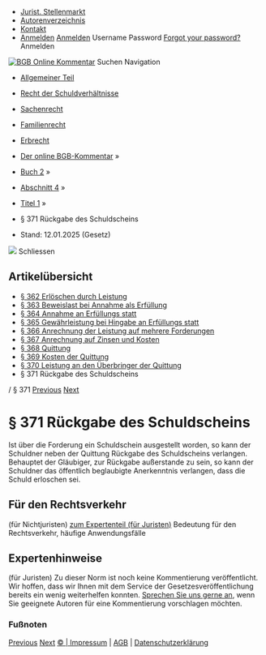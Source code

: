   * [Jurist. Stellenmarkt](https://bgb.kommentar.de/Buch-2/Abschnitt-4/Titel-1/</job-board> "Jurist. Stellenmarkt")
  * [Autorenverzeichnis](https://bgb.kommentar.de/Buch-2/Abschnitt-4/Titel-1/</Autorenverzeichnis> "Autorenverzeichnis")
  * [Kontakt](https://bgb.kommentar.de/Buch-2/Abschnitt-4/Titel-1/</Kontakt>)
  * [Anmelden](https://bgb.kommentar.de/Buch-2/Abschnitt-4/Titel-1/<#login> "show login form") [Anmelden](https://bgb.kommentar.de/Buch-2/Abschnitt-4/Titel-1/<#> "hide login form") Username Password
[Forgot your password?](https://bgb.kommentar.de/Buch-2/Abschnitt-4/Titel-1/</user/forgotpassword>) Anmelden 


[![BGB Online Kommentar](https://bgb.kommentar.de/extension/bgb/design/bgb/images/logo.png)](https://bgb.kommentar.de/Buch-2/Abschnitt-4/Titel-1/</> "BGB Online Kommentar")
Suchen
Navigation
  * [Allgemeiner Teil](https://bgb.kommentar.de/Buch-2/Abschnitt-4/Titel-1/</Buch-1>)
  * [Recht der Schuldverhältnisse](https://bgb.kommentar.de/Buch-2/Abschnitt-4/Titel-1/</Buch-2>)
  * [Sachenrecht](https://bgb.kommentar.de/Buch-2/Abschnitt-4/Titel-1/</Buch-3>)
  * [Familienrecht](https://bgb.kommentar.de/Buch-2/Abschnitt-4/Titel-1/</Buch-4>)
  * [Erbrecht](https://bgb.kommentar.de/Buch-2/Abschnitt-4/Titel-1/</Buch-5>)


  * [Der online BGB-Kommentar](https://bgb.kommentar.de/Buch-2/Abschnitt-4/Titel-1/</>) »
  * [Buch 2](https://bgb.kommentar.de/Buch-2/Abschnitt-4/Titel-1/</Buch-2>) »
  * [Abschnitt 4](https://bgb.kommentar.de/Buch-2/Abschnitt-4/Titel-1/</Buch-2/Abschnitt-4>) »
  * [Titel 1](https://bgb.kommentar.de/Buch-2/Abschnitt-4/Titel-1/</Buch-2/Abschnitt-4/Titel-1>) »
  * § 371 Rückgabe des Schuldscheins 
  * Stand: 12.01.2025 (Gesetz) 


![](https://vg01.met.vgwort.de/na/1c9909529ead4f509072c06d9081a7d5)
Schliessen 
## Artikelübersicht
  * [ § 362 Erlöschen durch Leistung ](https://bgb.kommentar.de/Buch-2/Abschnitt-4/Titel-1/</Buch-2/Abschnitt-4/Titel-1/Erloeschen-durch-Leistung>)
  * [ § 363 Beweislast bei Annahme als Erfüllung ](https://bgb.kommentar.de/Buch-2/Abschnitt-4/Titel-1/</Buch-2/Abschnitt-4/Titel-1/Beweislast-bei-Annahme-als-Erfuellung>)
  * [ § 364 Annahme an Erfüllungs statt ](https://bgb.kommentar.de/Buch-2/Abschnitt-4/Titel-1/</Buch-2/Abschnitt-4/Titel-1/Annahme-an-Erfuellungs-statt>)
  * [ § 365 Gewährleistung bei Hingabe an Erfüllungs statt ](https://bgb.kommentar.de/Buch-2/Abschnitt-4/Titel-1/</Buch-2/Abschnitt-4/Titel-1/Gewaehrleistung-bei-Hingabe-an-Erfuellungs-statt>)
  * [ § 366 Anrechnung der Leistung auf mehrere Forderungen ](https://bgb.kommentar.de/Buch-2/Abschnitt-4/Titel-1/</Buch-2/Abschnitt-4/Titel-1/Anrechnung-der-Leistung-auf-mehrere-Forderungen>)
  * [ § 367 Anrechnung auf Zinsen und Kosten ](https://bgb.kommentar.de/Buch-2/Abschnitt-4/Titel-1/</Buch-2/Abschnitt-4/Titel-1/Anrechnung-auf-Zinsen-und-Kosten>)
  * [ § 368 Quittung ](https://bgb.kommentar.de/Buch-2/Abschnitt-4/Titel-1/</Buch-2/Abschnitt-4/Titel-1/Quittung>)
  * [ § 369 Kosten der Quittung ](https://bgb.kommentar.de/Buch-2/Abschnitt-4/Titel-1/</Buch-2/Abschnitt-4/Titel-1/Kosten-der-Quittung>)
  * [ § 370 Leistung an den Überbringer der Quittung ](https://bgb.kommentar.de/Buch-2/Abschnitt-4/Titel-1/</Buch-2/Abschnitt-4/Titel-1/Leistung-an-den-Ueberbringer-der-Quittung>)
  * § 371 Rückgabe des Schuldscheins 


/ § 371 
[Previous](https://bgb.kommentar.de/Buch-2/Abschnitt-4/Titel-1/</Buch-2/Abschnitt-4/Titel-1/Leistung-an-den-Ueberbringer-der-Quittung> "§ 370 Leistung an den Überbringer der Quittung") [Next](https://bgb.kommentar.de/Buch-2/Abschnitt-4/Titel-1/</Buch-2/Abschnitt-4/Titel-2/Voraussetzungen> "§ 372 Voraussetzungen")
# § 371 Rückgabe des Schuldscheins
Ist über die Forderung ein Schuldschein ausgestellt worden, so kann der Schuldner neben der Quittung Rückgabe des Schuldscheins verlangen. Behauptet der Gläubiger, zur Rückgabe außerstande zu sein, so kann der Schuldner das öffentlich beglaubigte Anerkenntnis verlangen, dass die Schuld erloschen sei.
## Für den Rechtsverkehr 
(für Nichtjuristen)
[zum Expertenteil (für Juristen)](https://bgb.kommentar.de/Buch-2/Abschnitt-4/Titel-1/<#expertenhinweise>)
Bedeutung für den Rechtsverkehr, häufige Anwendungsfälle
## Expertenhinweise
(für Juristen)
Zu dieser Norm ist noch keine Kommentierung veröffentlicht. Wir hoffen, dass wir Ihnen mit dem Service der Gesetzesveröffentlichung bereits ein wenig weiterhelfen konnten. [Sprechen Sie uns gerne an](https://bgb.kommentar.de/Buch-2/Abschnitt-4/Titel-1/</Kontakt>), wenn Sie geeignete Autoren für eine Kommentierung vorschlagen möchten. 
### Fußnoten
[Previous](https://bgb.kommentar.de/Buch-2/Abschnitt-4/Titel-1/</Buch-2/Abschnitt-4/Titel-1/Leistung-an-den-Ueberbringer-der-Quittung> "§ 370 Leistung an den Überbringer der Quittung") [Next](https://bgb.kommentar.de/Buch-2/Abschnitt-4/Titel-1/</Buch-2/Abschnitt-4/Titel-2/Voraussetzungen> "§ 372 Voraussetzungen")
[© | Impressum](https://bgb.kommentar.de/Buch-2/Abschnitt-4/Titel-1/</Kontakt>) | [AGB](https://bgb.kommentar.de/Buch-2/Abschnitt-4/Titel-1/</AGB>) | [Datenschutzerklärung](https://bgb.kommentar.de/Buch-2/Abschnitt-4/Titel-1/</Datenschutzerklaerung-fuer-Leser>)
